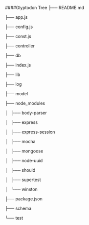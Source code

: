 ####Glyptodon Tree
├── README.md

├── app.js

├── config.js

├── const.js

├── controller

├── db

├── index.js

├── lib

├── log

├── model

├── node_modules

│   ├── body-parser

│   ├── express

│   ├── express-session

│   ├── mocha

│   ├── mongoose

│   ├── node-uuid

│   ├── should

│   ├── supertest

│   └── winston

├── package.json

├── schema

└── test

